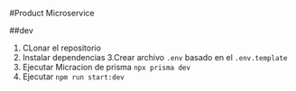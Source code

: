 #Product Microservice

##dev

1. CLonar el repositorio
2. Instalar dependencias
3.Crear archivo `.env` basado en el `.env.template`
4. Ejecutar Micracion de prisma `npx prisma dev`
5. Ejecutar `npm run start:dev`